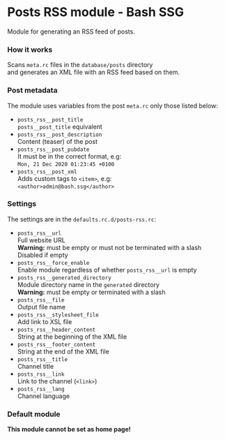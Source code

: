 # Posts RSS module - Bash SSG
Module for generating an RSS feed of posts.

### How it works
Scans `meta.rc` files in the `database/posts` directory  
and generates an XML file with an RSS feed based on them.

### Post metadata
The module uses variables from the post `meta.rc` only those listed below:
* `posts_rss__post_title`  
	`posts__post_title` equivalent
* `posts_rss__post_description`  
	Content (teaser) of the post
* `posts_rss__post_pubdate`  
	It must be in the correct format, e.g:  
	`Mon, 21 Dec 2020 01:23:45 +0100`
* `posts_rss__post_xml`  
	Adds custom tags to `<item>`, e.g:  
	`<author>admin@bash.ssg</author>`

### Settings
The settings are in the `defaults.rc.d/posts-rss.rc`:
* `posts_rss__url`  
	Full website URL  
	**Warning:** must be empty or must not be terminated with a slash  
	Disabled if empty
* `posts_rss__force_enable`  
	Enable module regardless of whether `posts_rss__url` is empty
* `posts_rss__generated_directory`  
	Module directory name in the `generated` directory  
	**Warning:** must be empty or terminated with a slash
* `posts_rss__file`  
	Output file name
* `posts_rss__stylesheet_file`  
	Add link to XSL file
* `posts_rss__header_content`  
	String at the beginning of the XML file
* `posts_rss__footer_content`  
	String at the end of the XML file
* `posts_rss__title`  
	Channel title
* `posts_rss__link`  
	Link to the channel (`<link>`)
* `posts_rss__lang`  
	Channel language

### Default module
**This module cannot be set as home page!**
